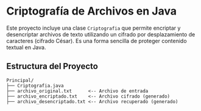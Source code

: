 # Criptografía de Archivos en Java

Este proyecto incluye una clase `Criptografia` que permite encriptar y desencriptar archivos de texto utilizando un cifrado por desplazamiento de caracteres (cifrado César). Es una forma sencilla de proteger contenido textual en Java.

## Estructura del Proyecto

```plaintext
Principal/
├── Criptografia.java
├── archivo_original.txt      <-- Archivo de entrada
├── archivo_encriptado.txt    <-- Archivo cifrado (generado)
├── archivo_desencriptado.txt <-- Archivo recuperado (generado)
